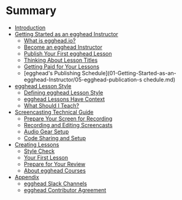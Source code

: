 # Summary

* [Introduction](README.md)
* [Getting Started as an egghead Instructor]()
  * [What is egghead.io?](01-Getting-Started-as-an-egghead-Instructor/00-What-is-egghead.io.md)
  * [Become an egghead Instructor](01-Getting-Started-as-an-egghead-Instructor/01-Become-an-egghead-instructor.md)
  * [Publish Your First egghead Lesson](01-Getting-Started-as-an-egghead-Instructor/02-Publish-your-first-egghead-lesson.md)
  * [Thinking About Lesson Titles](01-Getting-Started-as-an-egghead-Instructor/03-thinking-about-lesson-titles.md)
  * [Getting Paid for Your Lessons](01-Getting-Started-as-an-egghead-Instructor/04-getting-paid-for-your-lessons.md)
  * [egghead's Publishing Schedule](01-Getting-Started-as-an-egghead-Instructor/05-egghead-publication-s chedule.md)
* [egghead Lesson Style]()
  * [Defining egghead Lesson Style](02-egghead-Lesson-Style/01-defining-egghead-lesson-style.md)
  * [egghead Lessons Have Context](02-egghead-Lesson-Style/02-egghead-lessons-have-context.md)
  * [What Should I Teach?](02-egghead-Lesson-Style/04-what-should-I-teach.md)
* [Screencasting Technical Guide]()
  * [Prepare Your Screen for Recording](03-Screencasting-Technical-Guide/01-Prepare-Your-Screen-for-Recording.md)
  * [Recording and Editing Screencasts](03-Screencasting-Technical-Guide/02-Recording-and-Editing-Screencasts.md)
  * [Audio Gear Setup](03-Screencasting-Technical-Guide/03-Audio-Gear-Setup.md)
  * [Code Sharing and Setup](03-Screencasting-Technical-Guide/04-Code-Sharing-and-Setup.md)
* [Creating Lessons]()
  * [Style Check](04-Creating-Lessons/01-style-check.md)
  * [Your First Lesson](04-Creating-Lessons/02-publish-your-first-egghead-lesson.md)
  * [Prepare for Your Review](04-Creating-Lessons/03-prepare-for-your-review.md)  
  * [About egghead Courses](04-Creating-Lessons/04-creating-courses.md)
* [Appendix]()
  * [egghead Slack Channels](99-Appendix/egghead-Slack-Channels.md)
  * [egghead Contributor Agreement](99-Appendix/egghead-contributor-agreement.md)

